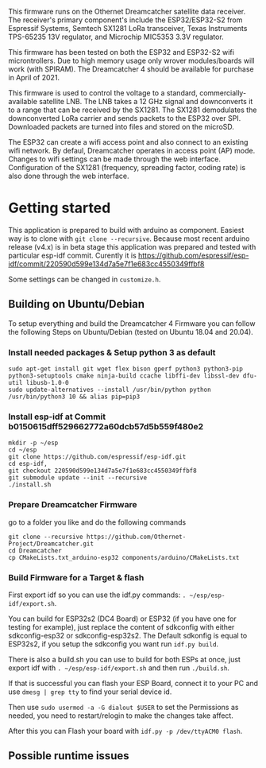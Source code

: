 This firmware runs on the Othernet Dreamcatcher satellite data receiver. The receiver's primary component's include the ESP32/ESP32-S2 from Espressif Systems, Semtech SX1281 LoRa transceiver, Texas Instruments TPS-65235 13V regulator, and Microchip MIC5353 3.3V regulator.

This firmware has been tested on both the ESP32 and ESP32-S2 wifi microntrollers. Due to high memory usage only wrover modules/boards will work (with SPIRAM). The Dreamcatcher 4 should be available for purchase in April of 2021. 

This firmware is used to control the voltage to a standard, commercially-available satellite LNB. The LNB takes a 12 GHz signal and downconverts it to a range that can be received by the SX1281. The SX1281 demodulates the downconverted LoRa carrier and sends packets to the ESP32 over SPI. Downloaded packets are turned into files and stored on the microSD. 

The ESP32 can create a wifi access point and also connect to an existing wifi network. By defaul, Dreamcatcher operates in access point (AP) mode. Changes to wifi settings can be made through the web interface. Configuration of the SX1281 (frequency, spreading factor, coding rate) is also done through the web interface.

# Getting started

This application is prepared to build with arduino as component. Easiest way is to clone with `git clone --recursive`.
Because most recent arduino release (v4.x) is in beta stage this application was prepared and tested with particular esp-idf commit. Curently it is https://github.com/espressif/esp-idf/commit/220590d599e134d7a5e7f1e683cc4550349ffbf8

Some settings can be changed in `customize.h`.

## Building on Ubuntu/Debian
To setup everything and build the Dreamcatcher 4 Firmware you can follow the following Steps on Ubuntu/Debian (tested on Ubuntu 18.04 and 20.04).

### Install needed packages & Setup python 3 as default
```
sudo apt-get install git wget flex bison gperf python3 python3-pip python3-setuptools cmake ninja-build ccache libffi-dev libssl-dev dfu-util libusb-1.0-0
sudo update-alternatives --install /usr/bin/python python /usr/bin/python3 10 && alias pip=pip3
```
### Install esp-idf at Commit b0150615dff529662772a60dcb57d5b559f480e2
```
mkdir -p ~/esp
cd ~/esp
git clone https://github.com/espressif/esp-idf.git
cd esp-idf,
git checkout 220590d599e134d7a5e7f1e683cc4550349ffbf8
git submodule update --init --recursive
./install.sh
```
### Prepare Dreamcatcher Firmware

go to a folder you like and do the following commands
```
git clone --recursive https://github.com/Othernet-Project/Dreamcatcher.git
cd Dreamcatcher
cp CMakeLists.txt_arduino-esp32 components/arduino/CMakeLists.txt
```

### Build Firmware for a Target & flash

First export idf so you can use the idf.py commands: `. ~/esp/esp-idf/export.sh`.

You can build for ESP32s2 (DC4 Board) or ESP32 (if you have one for testing for example), just replace the content of sdkconfig with either sdkconfig-esp32 or sdkconfig-esp32s2.
The Default sdkonfig is equal to ESP32s2, if you setup the sdkconfig you want run `idf.py build`.

There is also a build.sh you can use to build for both ESPs at once, just export idf with `. ~/esp/esp-idf/export.sh` and then run `./build.sh`.

If that is successful you can flash your ESP Board, connect it to your PC and use `dmesg | grep tty` to find your serial device id.

Then use `sudo usermod -a -G dialout $USER` to set the Permissions as needed, you need to restart/relogin to make the changes take affect.

After this you can Flash your board with `idf.py -p /dev/ttyACM0 flash`.

## Possible runtime issues
